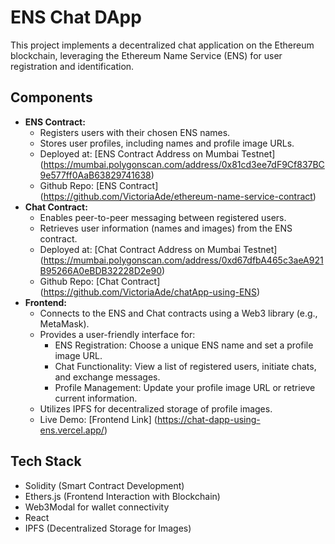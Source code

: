 # ENS Chat DApp

This project implements a decentralized chat application on the Ethereum blockchain, leveraging the Ethereum Name Service (ENS) for user registration and identification.

## Components

- **ENS Contract:**
  - Registers users with their chosen ENS names.
  - Stores user profiles, including names and profile image URLs.
  - Deployed at: [ENS Contract Address on Mumbai Testnet] (https://mumbai.polygonscan.com/address/0x81cd3ee7dF9Cf837BC9e577ff0AaB63829741638)
  - Github Repo: [ENS Contract] (https://github.com/VictoriaAde/ethereum-name-service-contract)
- **Chat Contract:**
  - Enables peer-to-peer messaging between registered users.
  - Retrieves user information (names and images) from the ENS contract.
  - Deployed at: [Chat Contract Address on Mumbai Testnet] (https://mumbai.polygonscan.com/address/0xd67dfbA465c3aeA921B95266A0eBDB32228D2e90)
  - Github Repo: [Chat Contract] (https://github.com/VictoriaAde/chatApp-using-ENS)
- **Frontend:**
  - Connects to the ENS and Chat contracts using a Web3 library (e.g., MetaMask).
  - Provides a user-friendly interface for:
    - ENS Registration: Choose a unique ENS name and set a profile image URL.
    - Chat Functionality: View a list of registered users, initiate chats, and exchange messages.
    - Profile Management: Update your profile image URL or retrieve current information.
  - Utilizes IPFS for decentralized storage of profile images.
  - Live Demo: [Frontend Link] (https://chat-dapp-using-ens.vercel.app/)

## Tech Stack

- Solidity (Smart Contract Development)
- Ethers.js (Frontend Interaction with Blockchain)
- Web3Modal for wallet connectivity
- React
- IPFS (Decentralized Storage for Images)
